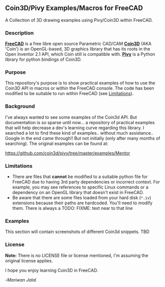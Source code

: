 ## Coin3D/Pivy Examples/Macros for FreeCAD

A Collection of 3D drawing examples using Pivy/Coin3D within FreeCAD.

### Description

**[FreeCAD](https://freecadweb.org)** is a free libre open source Parametric CAD/CAM
**[Coin3D](https://github.com/coin3d/coin/)** (AKA 'Coin') is an OpenGL-based, 3D graphics library that has its roots in the Open Inventor 2.1 API, which Coin still is compatible with.
**[Pivy](https://github.com/coin3d/pivy)** is a Python library for python bindings of Coin3D.

### Purpose

This repository's purpose is to show practical examples of how to use the Coin3D API in macros or within the FreeCAD console. The code has been modified to be suitable to run within FreeCAD (see [Limitations](#Limitations)).

### Background

I've always wanted to see some examples of the Coin3d API. But documentation is so sparse until now... a repository of practical examples that will help decrease a dev's learning curve regarding this library. I searched a lot to find these kind of examples.. without much assistance.. Google in the end came through!! But not initially (only after many months of searching). The original examples can be found at:

https://github.com/coin3d/pivy/tree/master/examples/Mentor


### Limitations

- There are files that **cannot** be modified to a suitable python file for FreeCAD due to having 3rd party dependencies or incorrect context. For example, you may see references to specific Linux commands or a dependency on an OpenGL library that doesn't exist in FreeCAD.
- Be aware that there are some files loaded from your hard disk (`*.iv`) extensions because their paths are hardcoded. You'll need to modify them. There is always a TODO: FIXME: text near to that line

### Examples

This section will contain screenshots of different Coin3d snippets. TBD

### License

**Note:** There is no LICENSE file or license mentioned, I'm assuming the original license applies.

I hope you enjoy learning Coin3D in FreeCAD.

-*Mariwan Jalal*


